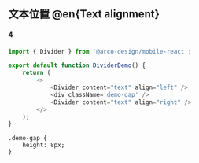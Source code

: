 ## 文本位置 @en{Text alignment}

#### 4

```js
import { Divider } from '@arco-design/mobile-react';

export default function DividerDemo() {
    return (
        <>
            <Divider content="text" align="left" />
            <div className='demo-gap' />
            <Divider content="text" align="right" />
        </>
    );
}
```

```less
.demo-gap {
    height: 8px;
}
```
